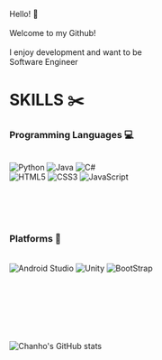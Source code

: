 
Hello! :wave:</br>   
Welcome to my Github! </br>   
I enjoy development and want to be</br>
<span class="bolded">Software Engineer</span>

# SKILLS ✂️

### Programming Languages 💻
<br> 
<div><img alt="Python" src="https://img.shields.io/badge/python-3670A0?style=for-the-badge&logo=python&logoColor=ffdd54"/>
<img alt="Java" src="https://img.shields.io/badge/java-%23ED8B00.svg?style=for-the-badge&logo=java&logoColor=white"/>
<img alt="C#" src="https://img.shields.io/badge/c%23-%23239120.svg?style=for-the-badge&logo=c-sharp&logoColor=white"/>
 </div>
 <div>
<img alt="HTML5" src="https://img.shields.io/badge/html5-%23E34F26.svg?style=for-the-badge&logo=html5&logoColor=white"/>
<img alt="CSS3" src="https://img.shields.io/badge/css3-%231572B6.svg?style=for-the-badge&logo=css3&logoColor=white"/>
<img alt="JavaScript" src="https://img.shields.io/badge/javascript-%23323330.svg?style=for-the-badge&logo=javascript&logoColor=%23F7DF1E"/>
</div>
<br>  
<br>  
<br>  
<br>  

### Platforms 🧰
<br>  
<div>

<img alt="Android Studio" src="https://img.shields.io/badge/Android%20Studio-3DDC84.svg?style=for-the-badge&logo=android-studio&logoColor=white/"/>
<img alt="Unity" src="https://img.shields.io/badge/unity-%23000000.svg?style=for-the-badge&logo=unity&logoColor=white"/>
<img alt="BootStrap" src="https://img.shields.io/badge/bootstrap-%23563D7C.svg?style=for-the-badge&logo=bootstrap&logoColor=white"/></div>

#
<br>  
<br>  
<br>  
<br> 


![Chanho's GitHub stats](https://github-readme-stats.vercel.app/api?username=chanhokim9848&show_icons=true&theme=radical)

